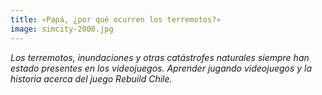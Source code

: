 ```yaml
---
title: «Papá, ¿por qué ocurren los terremotos?»
image: simcity-2000.jpg
---
```


*Los terremotos, inundaciones y otras catástrofes naturales siempre han estado presentes en los videojuegos. Aprender jugando videojuegos y la historia acerca del juego Rebuild Chile.*

<!--more-->

